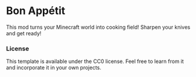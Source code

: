 # Bon Appétit
This mod turns your Minecraft world into cooking field! Sharpen your knives and get ready!

### License
This template is available under the CC0 license. Feel free to learn from it and incorporate it in your own projects.

